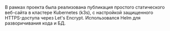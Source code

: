 В рамках проекта была реализована публикация простого статического веб-сайта в 
кластере Kubernetes (k3s), с настройкой защищенного HTTPS-доступа через Let's Encrypt.
Использовался Helm для разворичивания кода и БД.  
